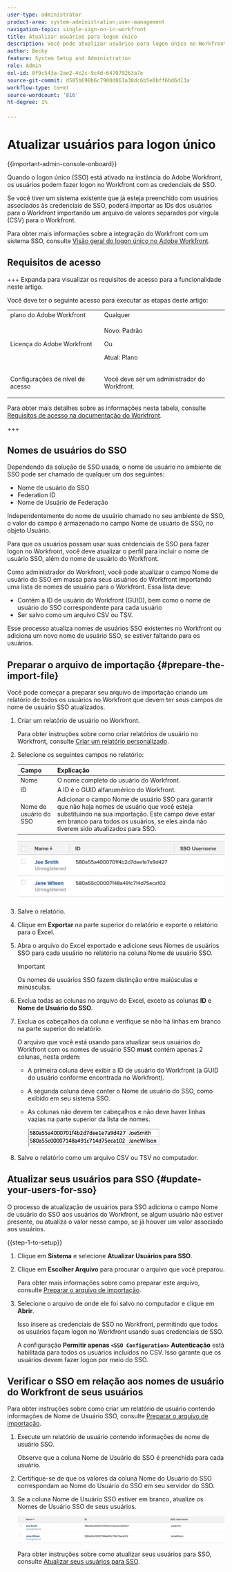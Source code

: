 ```yaml
---
user-type: administrator
product-area: system-administration;user-management
navigation-topic: single-sign-on-in-workfront
title: Atualizar usuários para logon único
description: Você pode atualizar usuários para logon único no Workfront.
author: Becky
feature: System Setup and Administration
role: Admin
exl-id: 0f9c543a-2ae2-4c2c-9c4d-647079263a7e
source-git-commit: d585b698b6c7900d861a30dc6b5e0bff6bd6d13a
workflow-type: tm+mt
source-wordcount: '816'
ht-degree: 1%

---
```


# Atualizar usuários para logon único

<!-- Audited: 1/2024 -->

{{important-admin-console-onboard}}

Quando o logon único (SSO) está ativado na instância do Adobe Workfront, os usuários podem fazer logon no Workfront com as credenciais de SSO.

Se você tiver um sistema existente que já esteja preenchido com usuários associados às credenciais de SSO, poderá importar as IDs dos usuários para o Workfront importando um arquivo de valores separados por vírgula (CSV) para o Workfront.

Para obter mais informações sobre a integração do Workfront com um sistema SSO, consulte [Visão geral do logon único no Adobe Workfront](../../../administration-and-setup/add-users/single-sign-on/sso-in-workfront.md).


## Requisitos de acesso

+++ Expanda para visualizar os requisitos de acesso para a funcionalidade neste artigo.

Você deve ter o seguinte acesso para executar as etapas deste artigo:

<table style="table-layout:auto"> 
 <col> 
 <col> 
 <tbody> 
  <tr> 
   <td role="rowheader">plano do Adobe Workfront</td> 
   <td>Qualquer</td> 
  </tr> 
  <tr> 
   <td role="rowheader">Licença do Adobe Workfront</td> 
   <td><p>Novo: Padrão</p><p>Ou</p><p>Atual: Plano</p></td> 
  </tr> 
  <tr> 
   <td role="rowheader">Configurações de nível de acesso</td> 
   <td> <p>Você deve ser um administrador do Workfront.</p>  </td> 
  </tr> 
 </tbody> 
</table>

Para obter mais detalhes sobre as informações nesta tabela, consulte [Requisitos de acesso na documentação do Workfront](/help/quicksilver/administration-and-setup/add-users/access-levels-and-object-permissions/access-level-requirements-in-documentation.md).

+++

## Nomes de usuários do SSO

Dependendo da solução de SSO usada, o nome de usuário no ambiente de SSO pode ser chamado de qualquer um dos seguintes:

* Nome de usuário do SSO
* Federation ID
* Nome de Usuário de Federação

Independentemente do nome de usuário chamado no seu ambiente de SSO, o valor do campo é armazenado no campo Nome de usuário de SSO, no objeto Usuário.

Para que os usuários possam usar suas credenciais de SSO para fazer logon no Workfront, você deve atualizar o perfil para incluir o nome de usuário SSO, além do nome de usuário do Workfront.

Como administrador do Workfront, você pode atualizar o campo Nome de usuário do SSO em massa para seus usuários do Workfront importando uma lista de nomes de usuário para o Workfront. Essa lista deve:

* Contém a ID de usuário do Workfront (GUID), bem como o nome de usuário do SSO correspondente para cada usuário
* Ser salvo como um arquivo CSV ou TSV.

Esse processo atualiza nomes de usuários SSO existentes no Workfront ou adiciona um novo nome de usuário SSO, se estiver faltando para os usuários.

## Preparar o arquivo de importação {#prepare-the-import-file}

Você pode começar a preparar seu arquivo de importação criando um relatório de todos os usuários no Workfront que devem ter seus campos de nome de usuário SSO atualizados.

1. Criar um relatório de usuário no Workfront.

   Para obter instruções sobre como criar relatórios de usuário no Workfront, consulte [Criar um relatório personalizado](../../../reports-and-dashboards/reports/creating-and-managing-reports/create-custom-report.md).

1. Selecione os seguintes campos no relatório:

   | Campo | Explicação |
   |---|---|
   | Nome | O nome completo do usuário do Workfront. |
   | ID | A ID é o GUID alfanumérico do Workfront. |
   | Nome de usuário do SSO | Adicionar o campo Nome de usuário SSO para garantir que não haja nomes de usuário que você esteja substituindo na sua importação. Este campo deve estar em branco para todos os usuários, se eles ainda não tiverem sido atualizados para SSO. |

   ![Usuários com nome de usuário SSO mas sem acesso](assets/users-with-sso-username-and-no-sso-access-only-field.png)

1. Salve o relatório.
1. Clique em **Exportar** na parte superior do relatório e exporte o relatório para o Excel.
1. Abra o arquivo do Excel exportado e adicione seus Nomes de usuários SSO para cada usuário no relatório na coluna Nome de usuário SSO.

   >[!IMPORTANT]
   >
   >Os nomes de usuários SSO fazem distinção entre maiúsculas e minúsculas.

1. Exclua todas as colunas no arquivo do Excel, exceto as colunas **ID** e **Nome de Usuário do SSO**.

1. Exclua os cabeçalhos da coluna e verifique se não há linhas em branco na parte superior do relatório.

   O arquivo que você está usando para atualizar seus usuários do Workfront com os nomes de usuário SSO **must** contém apenas 2 colunas, nesta ordem:

   * A primeira coluna deve exibir a ID de usuário do Workfront (a GUID do usuário conforme encontrada no Workfront).
   * A segunda coluna deve conter o Nome de usuário do SSO, como exibido em seu sistema SSO.
   * As colunas não devem ter cabeçalhos e não deve haver linhas vazias na parte superior da lista de nomes.

     ![Atualizar CSV de usuários](assets/update-users-for-sso-csv-file-for-import.png)

1. Salve o relatório como um arquivo CSV ou TSV no computador.

## Atualizar seus usuários para SSO {#update-your-users-for-sso}

O processo de atualização de usuários para SSO adiciona o campo Nome de usuário do SSO aos usuários do Workfront, se algum usuário não estiver presente, ou atualiza o valor nesse campo, se já houver um valor associado aos usuários.

{{step-1-to-setup}}

1. Clique em **Sistema** e selecione **Atualizar Usuários para SSO**.

1. Clique em **Escolher Arquivo** para procurar o arquivo que você preparou.

   Para obter mais informações sobre como preparar este arquivo, consulte [Preparar o arquivo de importação](#prepare-the-import-file).

1. Selecione o arquivo de onde ele foi salvo no computador e clique em **Abrir**.

   Isso insere as credenciais de SSO no Workfront, permitindo que todos os usuários façam logon no Workfront usando suas credenciais de SSO.

   A configuração **Permitir apenas `<SSO Configuration>` Autenticação** está habilitada para todos os usuários incluídos no CSV. Isso garante que os usuários devem fazer logon por meio do SSO.

## Verificar o SSO em relação aos nomes de usuário do Workfront de seus usuários

Para obter instruções sobre como criar um relatório de usuário contendo informações de Nome de Usuário SSO, consulte [Preparar o arquivo de importação](#prepare-the-import-file).

1. Execute um relatório de usuário contendo informações de nome de usuário SSO.

   Observe que a coluna Nome de Usuário do SSO é preenchida para cada usuário.

1. Certifique-se de que os valores da coluna Nome do Usuário do SSO correspondam ao Nome do Usuário do SSO em seu servidor do SSO.
1. Se a coluna Nome de Usuário SSO estiver em branco, atualize os Nomes de Usuário SSO de seus usuários.

   ![Usuários com campo SSO](assets/users-with-sso-field-updated.png)

   Para obter instruções sobre como atualizar seus usuários para SSO, consulte [Atualizar seus usuários para SSO](#update-your-users-for-sso).
